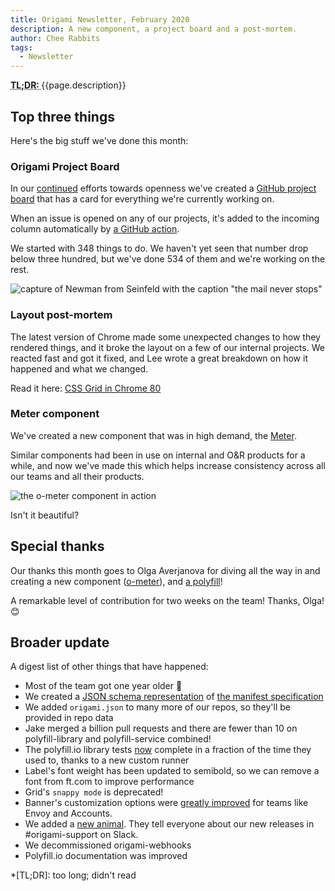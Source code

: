 ```yaml
---
title: Origami Newsletter, February 2020
description: A new component, a project board and a post-mortem.
author: Chee Rabbits
tags:
  - Newsletter
---
```


<abbr title="Too long; didn't read">
	<strong>
	TL;DR:
	</strong>
</abbr> {{page.description}}


## Top three things

Here's the big stuff we've done this month:

### Origami Project Board

In our [continued](/blog/2020/01/31/newsletter/) efforts
towards openness we've created a [GitHub project
board](https://github.com/orgs/Financial-Times/projects/83?fullscreen=true) that
has a card for everything we're currently working on.

When an issue is opened on any of our projects, it's added to the incoming
column automatically by [a GitHub
action](https://github.com/Financial-Times/origami-project-board-action/).

We started with 348 things to do. We haven't yet seen that number drop below
three hundred, but we've done 534 of them and we're working on the rest.

![capture of Newman from Seinfeld with the caption "the mail never stops" ](https://www.ft.com/__origami/service/image/v2/images/raw/https://origami.ft.com/assets/images/2020-02-28-newsletter/the-mail-never-stops.png?source=origami)

### Layout post-mortem

The latest version of Chrome made some unexpected changes to how they rendered
things, and it broke the layout on a few of our internal projects. We reacted
fast and got it fixed, and Lee wrote a great breakdown on how it happened and
what we changed.

Read it here: [CSS Grid in Chrome
80](/blog/2020/02/17/o-layout-chrome-80/)

### Meter component

We've created a new component that was in high demand, the
[Meter](https://registry.origami.ft.com/components/o-meter?brand=internal).

Similar components had been in use on internal and O&R products for a while, and
now we've made this which helps increase consistency across all our teams and
all their products.

![the o-meter component in action](https://www.ft.com/__origami/service/image/v2/images/raw/https://origami.ft.com/assets/images/2020-02-28-newsletter/o-meter.png?width=1200&quality=highest&source=origami)

Isn't it beautiful?

## Special thanks

Our thanks this month goes to Olga Averjanova for diving all the way in and
creating a new component
([o-meter](https://registry.origami.ft.com/components/o-meter?brand=internal)), and [a
polyfill](https://github.com/Financial-Times/polyfill-library/pull/461)!

A remarkable level of contribution for two weeks on the team! Thanks, Olga! 😊


## Broader update

A digest list of other things that have happened:

- Most of the team got one year older 🎂
- We created a [JSON schema representation](https://github.com/Financial-Times/origami-manifest-specification-schema) of [the manifest specification](/specification/v1/manifest/)
- We added `origami.json` to many more of our repos, so they'll be provided in repo data
- Jake merged a billion pull requests and there are fewer than 10 on polyfill-library and polyfill-service combined!
- The polyfill.io library tests [now](https://github.com/Financial-Times/polyfill-library/pull/455) complete in a fraction of the time they used to, thanks to a new custom runner
- Label's font weight has been updated to semibold, so we can remove a font from ft.com to improve performance
- Grid's `snappy mode` is deprecated!
- Banner's customization options were [greatly improved](https://github.com/Financial-Times/o-banner/pull/95) for teams like Envoy and Accounts.
- We added a [new animal](https://www.ft.com/__origami/service/image/v2/images/raw/https://origami.ft.com/assets/images/2020-02-28-newsletter/honker.png?source=origami). They tell everyone about our new releases in #origami-support on Slack.
- We decommissioned origami-webhooks
- Polyfill.io documentation was improved

*[TL;DR]: too long; didn't read
